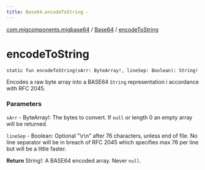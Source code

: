 ```yaml
---
title: Base64.encodeToString - 
---
```


[com.migcomponents.migbase64](../index.html) / [Base64](index.html) / [encodeToString](./encode-to-string.html)

# encodeToString

`static fun encodeToString(sArr: ByteArray!, lineSep: Boolean): String!`

Encodes a raw byte array into a BASE64 `String` representation i accordance with RFC 2045.

### Parameters

`sArr` - ByteArray!: The bytes to convert. If `null` or length 0 an empty array will be returned.

`lineSep` - Boolean: Optional "\r\n" after 76 characters, unless end of file. No line separator will be in breach of RFC 2045 which specifies max 76 per line but will be a little faster.

**Return**
String!: A BASE64 encoded array. Never `null`.

